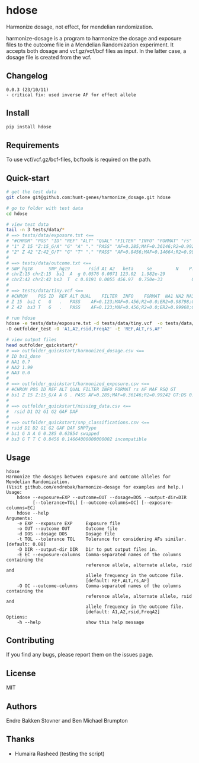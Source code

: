 # hdose

Harmonize dosage, not effect, for mendelian randomization.

harmonize-dosage is a program to harmonize the dosage and exposure files to the
outcome file in a Mendelian Randomization experiment. It accepts both dosage and
vcf.gz/vcf/bcf files as input. In the latter case, a dosage file is created from
the vcf.

## Changelog

```
0.0.3 (23/10/11)
- critical fix: used inverse AF for effect allele
```

## Install

```bash
pip install hdose
```

## Requirements

To use vcf/vcf.gz/bcf-files, bcftools is required on the path.

## Quick-start

```bash
# get the test data
git clone git@github.com:hunt-genes/harmonize_dosage.git hdose

# go to folder with test data
cd hdose

# view test data
tail -n 3 tests/data/*
# ==> tests/data/exposure.txt <==
# "#CHROM" "POS" "ID" "REF" "ALT" "QUAL" "FILTER" "INFO" "FORMAT" "rs" "AF" "MAF" "RSQ" "GT"
# "1" Z 15 "Z:15_G/A" "G" "A" "." "PASS" "AF=0.285;MAF=0.36146;R2=0.99242" "GT:DS" "bs1" "0.63854" "0.36146" "0.99242" "IMPUTED"
# "2" Z 42 "Z:42_G/T" "G" "T" "." "PASS" "AF=0.8456;MAF=0.14664;R2=0.99933;ER2=0.97741;GENOTYPED" "GT:DS" "bs3" "0.14664" "0.14664" "0.99933" "GENOTYPED"
#
# ==> tests/data/outcome.txt <==
# SNP_hg18      SNP_hg19       rsid A1 A2   beta     se         N    P.value FreqA2
# chrZ:15 chrZ:15  bs1  A  g 0.0576 0.0071 123.02  1.982e-29           0.28500
# chrZ:42 chrZ:42 bs3  T  c 0.0191 0.0055 456.97  0.750e-33           0.84560
#
# ==> tests/data/tiny.vcf <==
# #CHROM	POS	ID	REF	ALT	QUAL	FILTER	INFO	FORMAT	NA1	NA2	NA3
# Z	15	bs1	C	G	.	PASS	AF=0.123;MAF=0.456;R2=0.0;ER2=0.98798;GENOTYPED	GT:DS	1|1:1.300	1|1:0.010	0|1:2.000
# Z	42	bs3	T	G	.	PASS	AF=0.123;MAF=0.456;R2=0.0;ER2=0.99968;GENOTYPED	GT:DS	0|1:2.000	0|1:0.000	1|0:1.000

# run hdose
hdose -e tests/data/exposure.txt -d tests/data/tiny.vcf  -o tests/data/outcome.txt \
-D outfolder_test -O 'A1,A2,rsid,FreqA2' -E 'REF,ALT,rs,AF'

# view output files
head outfolder_quickstart/*
# ==> outfolder_quickstart/harmonized_dosage.csv <==
# ID bs1_dose
# NA1 0.7
# NA2 1.99
# NA3 0.0
#
# ==> outfolder_quickstart/harmonized_exposure.csv <==
# #CHROM POS ID REF ALT QUAL FILTER INFO FORMAT rs AF MAF RSQ GT
# bs1 Z 15 Z:15_G/A A G . PASS AF=0.285;MAF=0.36146;R2=0.99242 GT:DS 0.63854 0.36146 0.9924200000000001 IMPUTED
#
# ==> outfolder_quickstart/missing_data.csv <==
#  rsid D1 D2 G1 G2 GAF DAF
#
# ==> outfolder_quickstart/snp_classifications.csv <==
# rsid D1 D2 G1 G2 GAF DAF SNPType
# bs1 G A A G 0.285 0.63854 swapped
# bs3 G T T C 0.8456 0.14664000000000002 incompatible
```

## Usage

```
hdose
Harmonize the dosages between exposure and outcome alleles for Mendelian Randomization.
(Visit github.com/endrebak/harmonize-dosage for examples and help.)
Usage:
    hdose --exposure=EXP --outcome=OUT --dosage=DOS --output-dir=DIR
          [--tolerance=TOL] [--outcome-columns=OC] [--exposure-columns=EC]
    hdose --help
Arguments:
    -e EXP --exposure EXP     Exposure file
    -o OUT --outcome OUT      Outcome file
    -d DOS --dosage DOS       Dosage file
    -t TOL --tolerance TOL    Tolerance for considering AFs similar.  [default: 0.08]
    -D DIR --output-dir DIR   Dir to put output files in.
    -E EC --exposure-columns  Comma-separated names of the columns containing the
                              reference allele, alternate allele, rsid and
                              allele frequency in the outcome file.
                              [default: REF,ALT,rs,AF]
    -O OC --outcome-columns   Comma-separated names of the columns containing the
                              reference allele, alternate allele, rsid and
                              allele frequency in the outcome file.
                              [default: A1,A2,rsid,FreqA2]
Options:
    -h --help                 show this help message
```

## Contributing

If you find any bugs, please report them on the issues page.

## License

MIT

## Authors

Endre Bakken Stovner and Ben Michael Brumpton

## Thanks

* Humaira Rasheed (testing the script)
